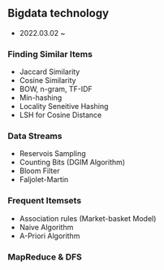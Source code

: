 ## Bigdata technology
- 2022.03.02 ~
### Finding Similar Items
- Jaccard Similarity
- Cosine Similarity
- BOW, n-gram, TF-IDF
- Min-hashing
- Locality Seneitive Hashing
- LSH for Cosine Distance

### Data Streams
- Reservois Sampling
- Counting Bits (DGIM Algorithm)
- Bloom Filter
- Faljolet-Martin

### Frequent Itemsets
- Association rules (Market-basket Model)
- Naive Algorithm
- A-Priori Algorithm

### MapReduce & DFS
